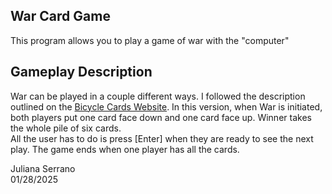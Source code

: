 ## War Card Game

This program allows you to play a game of war with the "computer"

## Gameplay Description

War can be played in a couple different ways. I followed the description outlined on the [Bicycle Cards Website](https://bicyclecards.com/how-to-play/war). In this version, when War is initiated, both players put one card face down and one card face up. Winner takes the whole pile of six cards.\
All the user has to do is press [Enter] when they are ready to see the next play. The game ends when one player has all the cards.

Juliana Serrano\
01/28/2025
